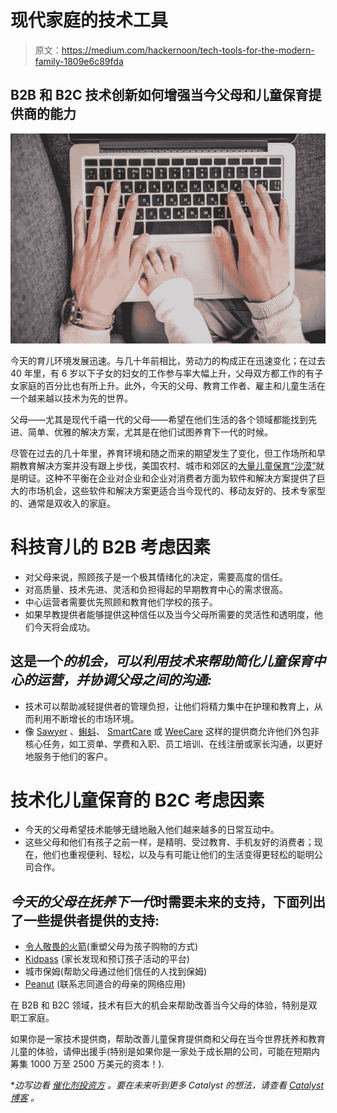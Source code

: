 # 现代家庭的技术工具

> 原文：<https://medium.com/hackernoon/tech-tools-for-the-modern-family-1809e6c89fda>

## B2B 和 B2C 技术创新如何增强当今父母和儿童保育提供商的能力

![](img/ab75df40497e33e6ab6e39d172a65875.png)

今天的育儿环境发展迅速。与几十年前相比，劳动力的构成正在迅速变化；在过去 40 年里，有 6 岁以下子女的妇女的工作参与率大幅上升，父母双方都工作的有子女家庭的百分比也有所上升。此外，今天的父母、教育工作者、雇主和儿童生活在一个越来越以技术为先的世界。

父母——尤其是现代千禧一代的父母——希望在他们生活的各个领域都能找到先进、简单、优雅的解决方案，尤其是在他们试图养育下一代的时候。

尽管在过去的几十年里，养育环境和随之而来的期望发生了变化，但工作场所和早期教育解决方案并没有跟上步伐，美国农村、城市和郊区的[大量儿童保育“沙漠”](https://www.americanprogress.org/issues/early-childhood/reports/2018/12/06/461643/americas-child-care-deserts-2018/)就是明证。这种不平衡在企业对企业和企业对消费者方面为软件和解决方案提供了巨大的市场机会，这些软件和解决方案更适合当今现代的、移动友好的、技术专家型的、通常是双收入的家庭。

# **科技育儿的 B2B 考虑因素**

*   对父母来说，照顾孩子是一个极其情绪化的决定，需要高度的信任。
*   对高质量、技术先进、灵活和负担得起的早期教育中心的需求很高。
*   中心运营者需要优先照顾和教育他们学校的孩子。
*   如果早教提供者能够提供这种信任以及当今父母所需要的灵活性和透明度，他们今天将会成功。

## **这是一个*的机会，可以利用技术来帮助简化儿童保育中心的运营，并协调父母之间的沟通:***

*   技术可以帮助减轻提供者的管理负担，让他们将精力集中在护理和教育上，从而利用不断增长的市场环境。
*   像 [Sawyer](http://www.sawyertools.com/) 、[蝌蚪](http://tadpoles.com/)、 [SmartCare](http://www.smartcare.com/) 或 [WeeCare](https://weecare.co/) 这样的提供商允许他们外包非核心任务，如工资单、学费和入职、员工培训、在线注册或家长沟通，以更好地服务于他们的客户。

# 技术化儿童保育的 B2C 考虑因素

*   今天的父母希望技术能够无缝地融入他们越来越多的日常互动中。
*   这些父母和他们有孩子之前一样，是精明、受过教育、手机友好的消费者；现在，他们也重视便利、轻松，以及与有可能让他们的生活变得更轻松的聪明公司合作。

## *今天的父母在抚养下一代*时需要未来的支持，下面列出了一些提供者提供的支持:

*   [令人敬畏的火箭](https://www.rocketsofawesome.com/)(重塑父母为孩子购物的方式)
*   [Kidpass](https://kidpass.com/) (家长发现和预订孩子活动的平台)
*   城市保姆(帮助父母通过他们信任的人找到保姆)
*   [Peanut](http://www.peanut-app.io/) (联系志同道合的母亲的网络应用)

在 B2B 和 B2C 领域，技术有巨大的机会来帮助改善当今父母的体验，特别是双职工家庭。

如果你是一家技术提供商，帮助改善儿童保育提供商和父母在当今世界抚养和教育儿童的体验，请伸出援手(特别是如果你是一家处于成长期的公司，可能在短期内筹集 1000 万至 2500 万美元的资本！).

**边写边看* [*催化剂投资方*](http://www.catalyst.com) *。要在未来听到更多 Catalyst 的想法，请查看* [*Catalyst 博客*](https://catalyst.com/news/) *。*